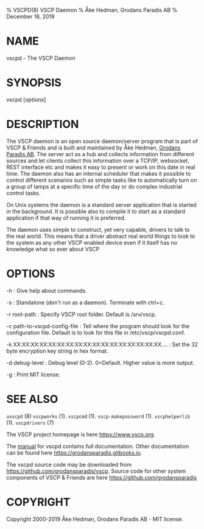 % VSCPD(8) VSCP Daemon
% Åke Hedman, Grodans Paradis AB
% December 18, 2019

# NAME

vscpd - The VSCP Daemon

# SYNOPSIS

vscpd [*options*]

# DESCRIPTION

The VSCP daemon is an open source daemon/server program that is part of VSCP & Friends and is built and maintained by Åke Hedman, [Grodans Paradis AB](https://www.grodansparadis.com). The server act as a hub and collects information from different sources and let clients collect this information over a TCP/IP, websocket, REST interface etc and makes it easy to present or work on this date in real time. The daemon also has an internal scheduler that makes it possible to control different scenarios such as simple tasks like to automatically turn on a group of lamps at a specific time of the day or do complex industrial control tasks.

On Unix systems the daemon is a standard server application that is started in the background. It is possible also to compile it to start as a standard application if that way of running it is preferred.

The daemon uses simple to construct, yet very capable, drivers to talk to the real world. This means that a driver abstract real world things to look to the system as any other VSCP enabled device even if it itself has no knowledge what so ever about VSCP

# OPTIONS

-h
: Give help about commands.

-s
: Standalone (don't run as a daemon). Terminate with ctrl+c.

-r root-path
: Specify VSCP root folder. Default is /srv/vscp.

-c path-to-vscpd-config-file
: Tell where the program should look for the configuration file. Default is to look for this file in /etc/vscp/vscpd.conf.

-k XX:XX:XX:XX:XX:XX:XX:XX:XX:XX:XX:XX:XX:XX:XX:XX:XX....
: Set the 32 byte encryption key string in hex format.

-d debug-level
: Debug level (0-2). 0=Default. Higher value is more output.

-g
: Print MIT license.

# SEE ALSO

`uvscpd` (8)
`vscpworks` (1).
`vscpcmd` (1).
`vscp-makepassword` (1).
`vscphelperlib` (1).
`vscpdrivers` (7)

The VSCP project homepage is here <https://www.vscp.org>.

The [manual](https://grodansparadis.gitbooks.io/the-vscp-daemon) for vscpd contains full documentation. Other documentation can be found here <https://grodansparadis.gitbooks.io>.

The vscpd source code may be downloaded from <https://github.com/grodansparadis/vscp>. Source code for other system components of VSCP & Friends are here <https://github.com/grodansparadis>

# COPYRIGHT
Copyright 2000-2019 Åke Hedman, Grodans Paradis AB - MIT license.
